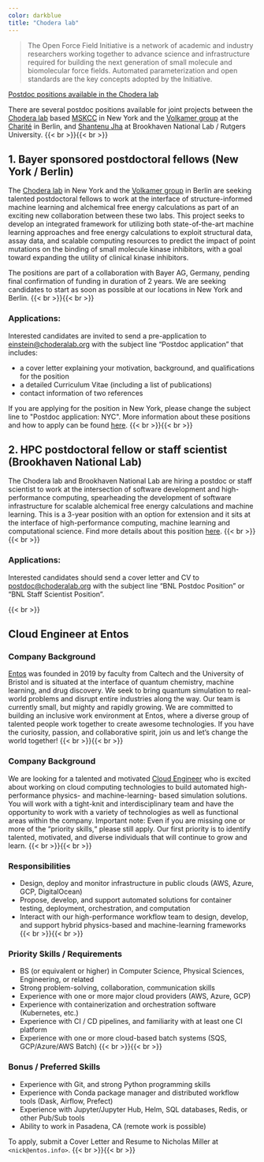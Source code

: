 ```yaml
---
color: darkblue
title: "Chodera lab"
---
```


> The Open Force Field Initiative is a network of academic and industry researchers working together to advance science and infrastructure required for building the next generation of small molecule and biomolecular force fields. Automated parameterization and open standards are the key concepts adopted by the Initiative.

[Postdoc positions available in the Chodera lab](http://www.choderalab.org/jobs)

There are several postdoc positions available for joint projects between the [Chodera lab](http://www.choderalab.org/) based [MSKCC](http://mskcc.org/) in New York and the [Volkamer group](https://physiologie-ccm.charite.de/en/research_at_the_institute/team_volkamer/) at the [Charité](https://www.charite.de/en/) in Berlin, and [Shantenu Jha](http://radical.rutgers.edu/people/shantenu-jha) at Brookhaven National Lab / Rutgers University.
{{< br >}}{{< br >}}
## 1. Bayer sponsored postdoctoral fellows (New York / Berlin) ##

The [Chodera lab](http://www.choderalab.org/) in New York and the [Volkamer group](https://physiologie-ccm.charite.de/en/research_at_the_institute/team_volkamer/) in Berlin are seeking talented postdoctoral fellows to work at the interface of structure-informed machine learning and alchemical free energy calculations as part of an exciting new collaboration between these two labs. This project seeks to develop an integrated framework for utilizing both state-of-the-art machine learning approaches and free energy calculations to exploit structural data, assay data, and scalable computing resources to predict the impact of point mutations on the binding of small molecule kinase inhibitors, with a goal toward expanding the utility of clinical kinase inhibitors.

The positions are part of a collaboration with Bayer AG, Germany, pending final confirmation of funding in duration of 2 years. We are seeking candidates to start as soon as possible at our locations in New York and Berlin.
{{< br >}}{{< br >}}
### Applications: ###  
Interested candidates are invited to send a pre-application to <einstein@choderalab.org> with the subject line “Postdoc application” that includes:

* a cover letter explaining your motivation, background, and qualifications for the position
* a detailed Curriculum Vitae (including a list of publications)
* contact information of two references

If you are applying for the position in New York, please change the subject line to "Postdoc application: NYC". More information about these positions and how to apply can be found [here](http://www.choderalab.org/jobs).
{{< br >}}{{< br >}}
## 2. HPC postdoctoral fellow or staff scientist (Brookhaven National Lab) ##

The Chodera lab and Brookhaven National Lab are hiring a postdoc or staff scientist to work at the intersection of  software development and high-performance computing, spearheading the development of software infrastructure for scalable alchemical free energy calculations and machine learning. This is a 3-year position with an option for extension and it sits at the interface of high-performance computing, machine learning and computational science. Find more details about this position [here](http://www.choderalab.org/jobs).
{{< br >}}{{< br >}}
### Applications: ###  
Interested candidates should send a cover letter and CV to <postdoc@choderalab.org> with the subject line “BNL Postdoc Position” or “BNL Staff Scientist Position”.

{{< br >}}
## Cloud Engineer at Entos ##

### Company Background ###

[Entos](https://www.entos.info/) was founded in 2019 by faculty from Caltech and the University of Bristol and is situated at the interface of quantum chemistry, machine learning, and drug discovery. We seek to bring quantum simulation to real-world problems and disrupt entire industries along the way. Our team is currently small, but mighty and rapidly growing. We are committed to building an inclusive work environment at Entos, where a diverse group of talented people work together to create awesome technologies. If you have the curiosity, passion, and collaborative spirit, join us and let’s change the world together!
{{< br >}}{{< br >}}
### Company Background ###

We are looking for a talented and motivated [Cloud Engineer](entos_cloud_engineer.pdf) who is excited about working on cloud computing technologies to build automated high-performance physics- and machine-learning- based simulation solutions. You will work with a tight-knit and interdisciplinary team and have the opportunity to work with a variety of technologies as well as functional areas within the company. Important note: Even if you are missing one or more of the “priority skills,“ please still apply. Our first priority is to identify talented, motivated, and diverse individuals that will continue to grow and learn.
{{< br >}}{{< br >}}
### Responsibilities ###

* Design, deploy and monitor infrastructure in public clouds (AWS, Azure, GCP, DigitalOcean)
* Propose, develop, and support automated solutions for container testing, deployment, orchestration, and computation
* Interact with our high-performance workflow team to design, develop, and support hybrid physics-based and machine-learning frameworks
{{< br >}}{{< br >}}
### Priority Skills / Requirements ###

* BS (or equivalent or higher) in Computer Science, Physical Sciences, Engineering, or related
* Strong problem-solving, collaboration, communication skills
* Experience with one or more major cloud providers (AWS, Azure, GCP)
* Experience with containerization and orchestration software (Kubernetes, etc.)
* Experience with CI / CD pipelines, and familiarity with at least one CI platform
* Experience with one or more cloud-based batch systems (SQS, GCP/Azure/AWS Batch)
{{< br >}}{{< br >}}
### Bonus / Preferred Skills ###

* Experience with Git, and strong Python programming skills
* Experience with Conda package manager and distributed workflow tools (Dask, Airflow, Prefect)
* Experience with Jupyter/Jupyter Hub, Helm, SQL databases, Redis, or other Pub/Sub tools
* Ability to work in Pasadena, CA (remote work is possible)

To apply, submit a Cover Letter and Resume to Nicholas Miller at `<nick@entos.info>`.
{{< br >}}{{< br >}}
